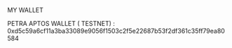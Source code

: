 MY WALLET

PETRA APTOS WALLET ( TESTNET) : 0xd5c59a6cf11a3ba33089e9056f1503c2f5e22687b53f2df361c35ff79ea80584

